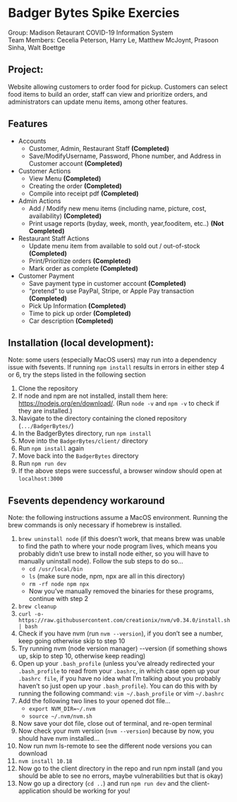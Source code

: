 # Badger Bytes Spike Exercies

Group: Madison Retaurant COVID-19 Information System  
Team Members: Cecelia Peterson, Harry Le, Matthew McJoynt, Prasoon Sinha, Walt Boettge  

## Project:  
Website allowing customers to order food for pickup. Customers can select food items to build an order, staff can view and prioritize orders, and administrators can update menu items, among other features.  

## Features
* Accounts
    - Customer, Admin, Restaurant Staff **(Completed)**
    - Save/ModifyUsername, Password, Phone number, and Address in Customer account **(Completed)**
* Customer Actions 
    - View Menu **(Completed)**
    - Creating the order **(Completed)**
    - Compile into receipt pdf **(Completed)**
* Admin Actions
    - Add / Modify new menu items (including name, picture, cost, availability) **(Completed)**
    - Print usage reports (byday, week, month, year,fooditem, etc..) **(Not Completed)**
* Restaurant Staff Actions
    - Update menu item from available to sold out / out-of-stock **(Completed)**
    - Print/Prioritize orders **(Completed)**
    - Mark order as complete **(Completed)**
* Customer Payment
    - Save payment type in customer account **(Completed)**
    - “pretend” to use PayPal, Stripe, or Apple Pay transaction **(Completed)**
    - Pick Up Information **(Completed)**
    - Time to pick up order **(Completed)**
    - Car description **(Completed)**
  
## Installation (local development):
Note: some users (especially MacOS users) may run into a dependency issue with fsevents. If running `npm install` results in errors in either step 4 or 6, try the steps listed in the following section

1. Clone the repository
2. If node and npm are not installed, install them here: https://nodejs.org/en/download/. (Run `node -v` and `npm -v` to check if they are installed.)
3. Navigate to the directory containing the cloned repository (`.../BadgerBytes/`)
4. In the BadgerBytes directory, run `npm install`
5. Move into the `BadgerBytes/client/` directory
6. Run `npm install` again
7. Move back into the `BadgerBytes` directory
8. Run `npm run dev`
9. If the above steps were successful, a browser window should open at `localhost:3000`

## Fsevents dependency workaround
Note: the following instructions assume a MacOS environment. Running the brew commands is only necessary if homebrew is installed.  

1. `brew uninstall node` (if this doesn’t work, that means brew was unable to find the path to where your node program lives, which means you probably didn’t use brew to install node either, so you will have to manually uninstall node). Follow the sub steps to do so…
    * `cd /usr/local/bin`
    * `ls` (make sure node, npm, npx are all in this directory)
    * `rm -rf node npm npx`
    * Now you’ve manually removed the binaries for these programs, continue with step 2
2. `brew cleanup`
3. `curl -o- https://raw.githubusercontent.com/creationix/nvm/v0.34.0/install.sh | bash`
4. Check if you have nvm (run `nvm --version`), if you don’t see a number, keep going otherwise skip to step 10
5. Try running nvm (node version manager) --version (if something shows up, skip to step 10, otherwise keep reading)
6. Open up your `.bash_profile` (unless you’ve already redirected your `.bash_profile` to read from your `.bashrc`, in which case open up your `.bashrc file`, if you have no idea what I’m talking about you probably haven’t so just open up your `.bash_profile`). You can do this with by running the following command: `vim ~/.bash_profile` or vim `~/.bashrc`
7. Add the following two lines to your opened dot file…
    * `export NVM_DIR=~/.nvm`
    * `source ~/.nvm/nvm.sh`
8. Now save your dot file, close out of terminal, and re-open terminal
9. Now check your nvm version (`nvm --version`) because by now, you should have nvm installed…
10. Now run nvm ls-remote to see the different node versions you can download
11. `nvm install 10.18`
12. Now go to the client directory in the repo and run npm install (and you should be able to see no errors, maybe vulnerabilities but that is okay)
13. Now go up a directory (`cd ..`) and run `npm run dev` and the client-application should be working for you! 
